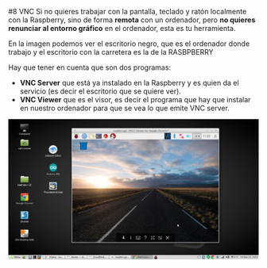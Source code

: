 #8 VNC
Si no quieres trabajar con la pantalla, teclado y ratón localmente con la Raspberry, sino de forma **remota** con un ordenador, pero **no quieres renunciar al entorno gráfico** en el ordenador, esta es tu herramienta.

En la imagen podemos ver el escritorio negro, que es el ordenador donde trabajo y el escritorio con la carretera es la de la RASBPBERRY

Hay que tener en cuenta que son dos programas:
* **VNC Server** que está ya instalado en la Raspberry y es quien da el servicio (es decir el escritorio que se quiere ver).
* **VNC Viewer** que es el visor, es decir el programa que hay que instalar en nuestro ordenador para que se vea lo que emite VNC server.

![](/assets/vnc-activar.jpg)

